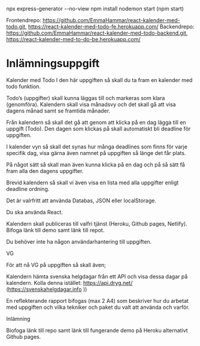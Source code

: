 npx express-generator --no-view
npm install
nodemon start (npm start)

Frontendrepo: https://github.com/EmmaHammar/react-kalender-med-todo.git, https://react-kalender-med-todo-fe.herokuapp.com/
Backendrepo: https://github.com/EmmaHammar/react-kalender-med-todo-backend.git, https://react-kalender-med-to-do-be.herokuapp.com/


# Inlämningsuppgift
Kalender med Todo 
I den här uppgiften så skall du ta fram en kalender med todo funktion. 

Todo’s (uppgifter) skall kunna läggas till och markeras som klara (genomföra).
Kalendern skall visa månadsvy och det skall gå att visa dagens månad samt se framtida månader.

Från kalendern så skall det gå att genom att klicka på en dag lägga till en uppgift (Todo). Den dagen som klickas på skall automatiskt bli deadline för uppgiften. 

I kalender vyn så skall det synas hur många deadlines som finns för varje specifik dag, visa gärna även namnet på uppgiften så länge det får plats.

På något sätt så skall man även kunna klicka på en dag och på så sätt få fram alla den dagens uppgifter.

Brevid kalendern så skall vi även visa en lista med alla uppgifter enligt deadline ordning.

Det är valrfritt att använda Databas, JSON eller localStorage.

Du ska använda React.

Kalendern skall publiceras till valfri tjänst (Heroku, Github pages, Netlify). Bifoga länk till demo samt länk till repot.

Du behöver inte ha någon användarhantering till uppgiften. 

VG

För att nå VG på uppgiften så skall även;

Kalendern hämta svenska helgdagar från ett API och visa dessa dagar på kalendern. Kolla denna istället: https://api.dryg.net/ 
(https://svenskahelgdagar.info ))

En reflekterande rapport bifogas (max 2 A4) som beskriver hur du arbetat med uppgiften och vilka tekniker och paket du valt att använda och varför.

Inlämning

Biofoga länk till repo samt länk till fungerande demo på Heroku alternativt Github pages.